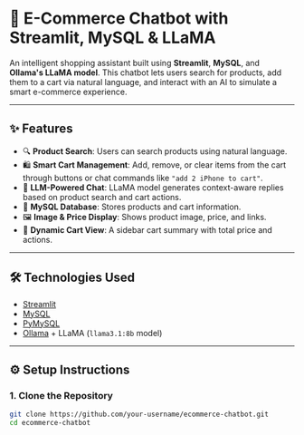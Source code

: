 # 🛒 E-Commerce Chatbot with Streamlit, MySQL & LLaMA

An intelligent shopping assistant built using **Streamlit**, **MySQL**, and **Ollama's LLaMA model**. This chatbot lets users search for products, add them to a cart via natural language, and interact with an AI to simulate a smart e-commerce experience.

---

## ✨ Features

- 🔍 **Product Search**: Users can search products using natural language.
- 🛍️ **Smart Cart Management**: Add, remove, or clear items from the cart through buttons or chat commands like `"add 2 iPhone to cart"`.
- 🧠 **LLM-Powered Chat**: LLaMA model generates context-aware replies based on product search and cart actions.
- 💾 **MySQL Database**: Stores products and cart information.
- 🖼️ **Image & Price Display**: Shows product image, price, and links.
- 🧾 **Dynamic Cart View**: A sidebar cart summary with total price and actions.

---

## 🛠️ Technologies Used

- [Streamlit](https://streamlit.io/)
- [MySQL](https://www.mysql.com/)
- [PyMySQL](https://pymysql.readthedocs.io/en/latest/)
- [Ollama](https://ollama.com/) + LLaMA (`llama3.1:8b` model)

---

## ⚙️ Setup Instructions

### 1. Clone the Repository

```bash
git clone https://github.com/your-username/ecommerce-chatbot.git
cd ecommerce-chatbot
